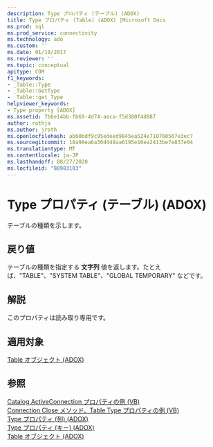 ```yaml
---
description: Type プロパティ (テーブル) (ADOX)
title: Type プロパティ (Table) (ADOX) |Microsoft Docs
ms.prod: sql
ms.prod_service: connectivity
ms.technology: ado
ms.custom: ''
ms.date: 01/19/2017
ms.reviewer: ''
ms.topic: conceptual
apitype: COM
f1_keywords:
- _Table::Type
- _Table::GetType
- _Table::get_Type
helpviewer_keywords:
- Type property [ADOX]
ms.assetid: 7b6e14bb-fb69-4d74-aaca-f5d380f4d887
author: rothja
ms.author: jroth
ms.openlocfilehash: ab60bdf9c95edeed9845ea524e710760567e3ec7
ms.sourcegitcommit: 18a98ea6a30d448aa6195e10ea2413be7e837e94
ms.translationtype: MT
ms.contentlocale: ja-JP
ms.lasthandoff: 08/27/2020
ms.locfileid: "88983103"
---
```

# <a name="type-property-table-adox"></a>Type プロパティ (テーブル) (ADOX)
テーブルの種類を示します。  
  
## <a name="return-values"></a>戻り値  
 テーブルの種類を指定する **文字列** 値を返します。たとえば、"TABLE"、"SYSTEM TABLE"、"GLOBAL TEMPORARY" などです。  
  
## <a name="remarks"></a>解説  
 このプロパティは読み取り専用です。  
  
## <a name="applies-to"></a>適用対象  
 [Table オブジェクト (ADOX)](./table-object-adox.md)  
  
## <a name="see-also"></a>参照  
 [Catalog ActiveConnection プロパティの例 (VB)](./catalog-activeconnection-property-example-vb.md)   
 [Connection Close メソッド、Table Type プロパティの例 (VB)](./connection-close-method-table-type-property-example-vb.md)   
 [Type プロパティ (列) (ADOX)](./type-property-column-adox.md)   
 [Type プロパティ (キー) (ADOX)](./type-property-key-adox.md)   
 [Table オブジェクト (ADOX)](./table-object-adox.md)